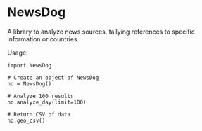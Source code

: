 # NewsDog
A library to analyze news sources, tallying references to specific information or countries.

Usage:

    import NewsDog
    
    # Create an object of NewsDog
    nd = NewsDog()
    
    # Analyze 100 results
    nd.analyze_day(limit=100)
    
    # Return CSV of data
    nd.geo_csv()
